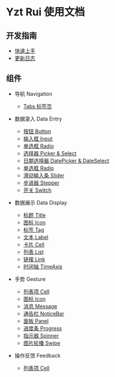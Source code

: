 # Yzt Rui 使用文档

## 开发指南

* [快速上手](README.md)
* [更新日志](https://github.com/tian1024527726/yui-mobile/)

## 组件
* 导航 Navigation
  * [Tabs 标签页](components/Tabs.md)
* 数据录入 Data Entry
  * [按钮 Button](components/Button.md)
  * [输入框 Input](components/Input.md)
  * [单选框 Radio](components/Radio.md)
  * [选择器 Picker & Select](components/Picker.md)
  * [日期选择器 DatePicker & DateSelect](components/DatePicker.md)
  * [单选框 Radio](components/Radio.md)
  * [滑动输入条 Slider](components/Slider.md)
  * [步进器 Stepper](components/Stepper.md)
  * [开关 Switch](components/Switch.md)
* 数据展示 Data Display
  * [标题 Title](components/Title.md)
  * [图标 Icon](components/Icon.md)
  * [标签 Tag](components/Tag.md)
  * [文本 Label](components/Label.md)
  * [卡片 Cell](components/Cell.md)
  * [列表 List](components/List.md)
  * [链接 Link](components/Link.md)
  * [时间轴 TimeAxis](components/TimeAxis.md)
* 手势 Gesture
  * [列表项 Cell](components/Cell.md)
  * [图标 Icon](components/Icon.md)
  * [消息 Message](components/Message.md)
  * [通告栏 NoticeBar](components/NoticeBar.md)
  * [面板 Panel](components/Panel.md)
  * [进度条 Progress](components/Progress.md)
  * [指示器 Spinner](components/Spinner.md)
  * [图片轮播 Swipe](components/Swipe.md)

* 操作反馈 Feedback
  * [列表项 Cell](components/Cell.md)





